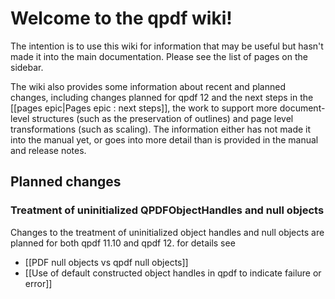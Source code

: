 # Welcome to the qpdf wiki!

The intention is to use this wiki for information that may be useful but hasn't made it into the
main documentation. Please see the list of pages on the sidebar.

The wiki also provides some information about recent and planned changes, including changes planned
for qpdf 12 and the next steps in the [[pages epic|Pages epic : next steps]], the work to support
more document-level structures (such as the preservation of outlines) and page level
transformations (such as scaling). The information either has not made it into the manual yet, or
goes into more detail than is provided in the manual and release notes.

## Planned changes

### Treatment of uninitialized QPDFObjectHandles and null objects

Changes to the treatment of uninitialized object handles and null objects are planned for both qpdf
11.10 and qpdf 12. for details see

- [[PDF null objects vs qpdf null objects]]
- [[Use of default constructed object handles in qpdf to indicate failure or error]]

